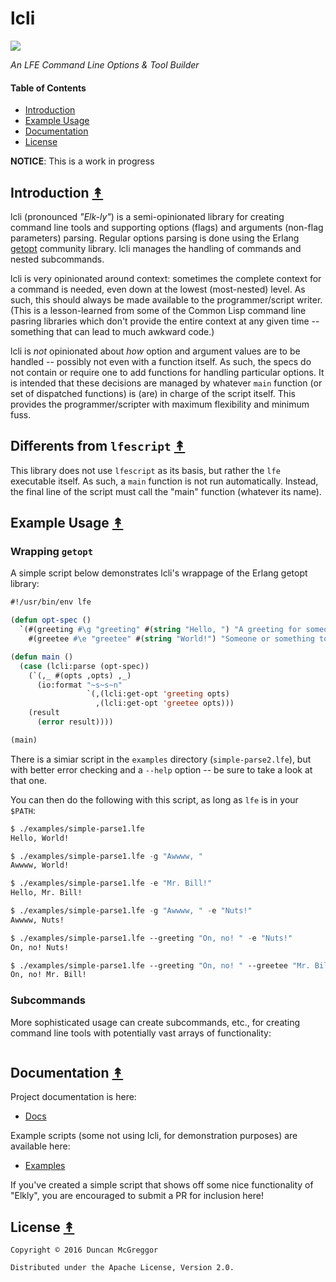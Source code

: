 # lcli

[![][lcli-logo]][lcli-logo-large]

[lcli-logo]: resources/images/elkly-250x.png
[lcli-logo-large]: resources/images/elkly-1200x.png

*An LFE Command Line Options & Tool Builder*


#### Table of Contents

* [Introduction](#introduction-)
* [Example Usage](#example-usage-)
* [Documentation](#documentation-)
* [License](#license-)


**NOTICE**: This is a work in progress


## Introduction [&#x219F;](#table-of-contents)

lcli (pronounced *"Elk-ly"*) is a semi-opinionated library for creating command line tools and supporting options (flags) and arguments (non-flag parameters) parsing. Regular options parsing is done using the Erlang [getopt](https://github.com/oubiwann/getopt-erl) community library. lcli manages the handling of commands and nested subcommands.

lcli is very opinionated around context: sometimes the complete context for a command is needed, even down at the lowest (most-nested) level. As such, this should always be made available to the programmer/script writer. (This is a lesson-learned from some of the Common Lisp command line pasring libraries which don't provide the entire context at any given time -- something that can lead to much awkward code.)

lcli is *not* opinionated about *how* option and argument values are to be handled -- possibly not even with a function itself. As such, the specs do not contain or require one to add functions for handling particular options. It is intended that these decisions are managed by whatever ``main`` function (or set of dispatched functions) is (are) in charge of the script itself. This provides the programmer/scripter with maximum flexibility and minimum fuss.

## Differents from `lfescript` [&#x219F;](#table-of-contents)

This library does not use `lfescript` as its basis, but rather the `lfe` executable itself. As such, a `main` function is not run automatically. Instead, the final line of the script must call the "main" function (whatever its name).

## Example Usage [&#x219F;](#table-of-contents)

### Wrapping ``getopt``

A simple script below demonstrates lcli's wrappage of the Erlang getopt library:

```cl
#!/usr/bin/env lfe

(defun opt-spec ()
  `(#(greeting #\g "greeting" #(string "Hello, ") "A greeting for someone.")
    #(greetee #\e "greetee" #(string "World!") "Someone or something to greet.")))

(defun main ()
  (case (lcli:parse (opt-spec))
    (`(,_ #(opts ,opts) ,_)
      (io:format "~s~s~n"
                 `(,(lcli:get-opt 'greeting opts)
                   ,(lcli:get-opt 'greetee opts)))
    (result
      (error result))))

(main)
```

There is a simiar script in the ``examples`` directory (``simple-parse2.lfe``), but with better error checking and a ``--help`` option -- be sure to take a look at that one.

You can then do the following with this script, as long as ``lfe`` is in your ``$PATH``:

```cl
$ ./examples/simple-parse1.lfe
Hello, World!

$ ./examples/simple-parse1.lfe -g "Awwww, "
Awwww, World!

$ ./examples/simple-parse1.lfe -e "Mr. Bill!"
Hello, Mr. Bill!

$ ./examples/simple-parse1.lfe -g "Awwww, " -e "Nuts!"
Awwww, Nuts!

$ ./examples/simple-parse1.lfe --greeting "On, no! " -e "Nuts!"
On, no! Nuts!

$ ./examples/simple-parse1.lfe --greeting "On, no! " --greetee "Mr. Bill!"
On, no! Mr. Bill!
```


### Subcommands

More sophisticated usage can create subcommands, etc., for creating command line tools with potentially vast arrays of functionality:

```cl

```


## Documentation [&#x219F;](#table-of-contents)

Project documentation is here:

* [Docs](http://oubiwann.github.com/lcli/current)

Example scripts (some not using lcli, for demonstration purposes) are available here:

* [Examples](examples)

If you've created a simple script that shows off some nice functionality of "Elkly", you are encouraged to submit a PR for inclusion here!


## License [&#x219F;](#table-of-contents)

```
Copyright © 2016 Duncan McGreggor

Distributed under the Apache License, Version 2.0.
```
